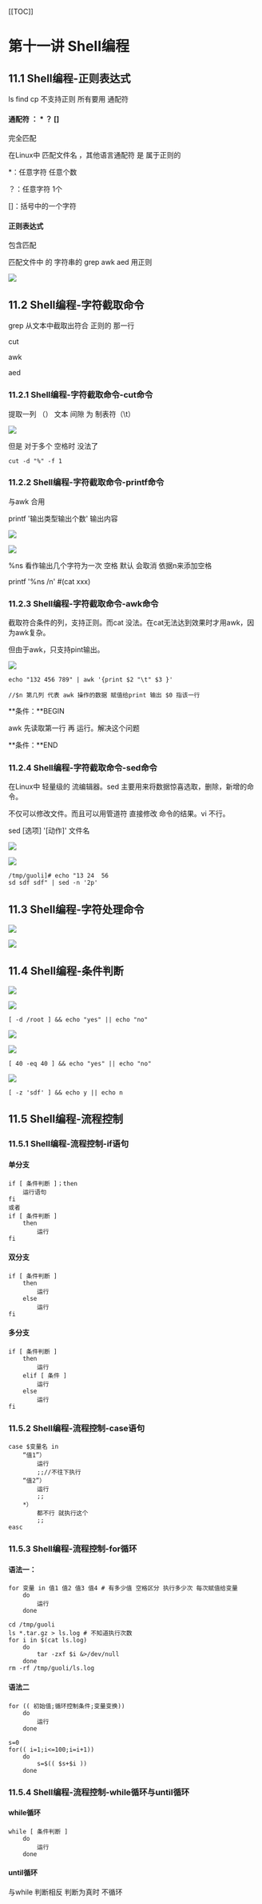 [[TOC]]

# 第十一讲 Shell编程

## 11.1 Shell编程-正则表达式

ls find cp 不支持正则 所有要用 通配符

#### 通配符 ： * ？ [] 

完全匹配

在Linux中 匹配文件名 ，其他语言通配符 是 属于正则的

*：任意字符 任意个数

？：任意字符 1个

[]：括号中的一个字符

#### 正则表达式 

包含匹配

匹配文件中 的 字符串的 grep awk aed 用正则

![](img/11-1m1.png)

## 11.2 Shell编程-字符截取命令

grep 从文本中截取出符合 正则的 那一行

cut

awk 

aed

### 11.2.1 Shell编程-字符截取命令-cut命令
提取一列 （） 文本 间隙 为 制表符（\t）

![](img/11-2m1.png)

但是 对于多个 空格时 没法了

```shell
cut -d "%" -f 1
```

### 11.2.2 Shell编程-字符截取命令-printf命令

与awk 合用

printf '输出类型输出个数' 输出内容

![](img/11-2m2.png)

![](img/11-2m3.png)

%ns 看作输出几个字符为一次 空格 默认 会取消  依据n来添加空格

printf '%ns /n'  #(cat xxx)

### 11.2.3 Shell编程-字符截取命令-awk命令

截取符合条件的列，支持正则。而cat 没法。在cat无法达到效果时才用awk，因为awk复杂。

但由于awk，只支持pint输出。

![](img/11-2m4.png)

```shell
echo "132 456 789" | awk '{print $2 "\t" $3 }'

//$n 第几列 代表 awk 操作的数据 赋值给print 输出 $0 指该一行
```

**条件：**BEGIN

awk 先读取第一行 再 运行。解决这个问题

**条件：**END

### 11.2.4 Shell编程-字符截取命令-sed命令

在Linux中 轻量级的 流编辑器。sed 主要用来将数据惊喜选取，删除，新增的命令。

不仅可以修改文件。而且可以用管道符 直接修改 命令的结果。vi 不行。

sed [选项] '[动作]' 文件名

![](img/11-2m5.png)

![](img/11-2m6.png)

```shell
/tmp/guoli]# echo "13 24  56 
sd sdf sdf" | sed -n '2p'
```

## 11.3 Shell编程-字符处理命令

![](img/11-3m1.png)

![](img/11-3m2.png)

## 11.4 Shell编程-条件判断

![](img/11-4m1.png)

![](img/11-4m2.png)

```shell
[ -d /root ] && echo "yes" || echo "no"
```

![](img/11-4m3.png)

![](img/11-4m4.png)

```shell
[ 40 -eq 40 ] && echo "yes" || echo "no"
```

![](img/11-4m5.png)

```shell
[ -z 'sdf' ] && echo y || echo n
```

## 11.5 Shell编程-流程控制

### 11.5.1 Shell编程-流程控制-if语句

#### 单分支

```shell
if [ 条件判断 ]；then
	运行语句
fi
或者
if [ 条件判断 ]
	then
		运行
fi
```

#### 双分支

```shell
if [ 条件判断 ]
	then
		运行
	else
		运行
fi
```

#### 多分支

```shell
if [ 条件判断 ]
	then
		运行
	elif [ 条件 ]
		运行
	else
		运行
fi
```



### 11.5.2 Shell编程-流程控制-case语句

```shell
case $变量名 in
	“值1”）
		运行
		;;//不往下执行
	“值2”）
		运行
		;;
	*）
		都不行 就执行这个
		;;
easc
```

### 11.5.3 Shell编程-流程控制-for循环

#### 语法一：

```shell
for 变量 in 值1 值2 值3 值4 # 有多少值 空格区分 执行多少次 每次赋值给变量
	do
		运行
	done
```

```shell
cd /tmp/guoli
ls *.tar.gz > ls.log # 不知道执行次数
for i in $(cat ls.log)
	do
		tar -zxf $i &>/dev/null
	done
rm -rf /tmp/guoli/ls.log
```

#### 语法二

```shell
for (( 初始值;循环控制条件;变量变换))
	do
		运行
	done
```

```shell
s=0
for(( i=1;i<=100;i=i+1))
	do
		s=$(( $s+$i ))
	done
```

### 11.5.4 Shell编程-流程控制-while循环与until循环

#### while循环

```shell
while [ 条件判断 ]
	do
		运行
	done
```

#### until循环

与while 判断相反 判断为真时 不循环